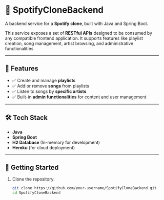 # 🎵 SpotifyCloneBackend

A backend service for a **Spotify clone**, built with Java and Spring Boot.

This service exposes a set of **RESTful APIs** designed to be consumed by any compatible frontend application. It supports features like playlist creation, song management, artist browsing, and administrative functionalities.

---

## 📌 Features

- ✅ Create and manage **playlists**
- ✅ Add or remove **songs** from playlists
- ✅ Listen to songs by **specific artists**
- ✅ Built-in **admin functionalities** for content and user management

---

## 🛠️ Tech Stack

- **Java**
- **Spring Boot**
- **H2 Database** (In-memory for development)
- **Heroku** (for cloud deployment)

---

## 🚀 Getting Started

1. Clone the repository:
   ```bash
   git clone https://github.com/your-username/SpotifyCloneBackend.git
   cd SpotifyCloneBackend
